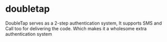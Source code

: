 doubletap
=========

DoubleTap serves as a 2-step authentication system, It supports SMS and Call too for delivering the code. Which makes it a wholesome extra authentication system
